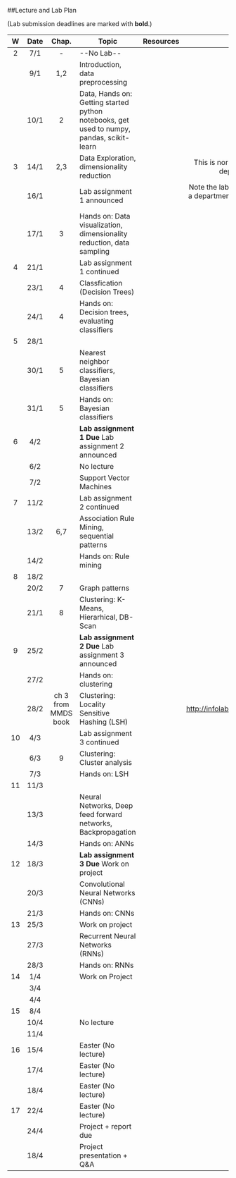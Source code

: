 ##Lecture and Lab Plan

(Lab submission deadlines are marked with **bold**.)

| W    |  Date     | Chap.     | Topic                                            | Resources | Travels / Remarks     |
|:----:|:---------:|:-----:    |--------------------------------------------------|:-------:|:------------:|
|  2   |  7/1      |   -     |         --No Lab--                              |       |              |
|      |  9/1      |   1,2        |  Introduction, data preprocessing  |         |              |
|      |  10/1     |   2        | Data, Hands on: Getting started python notebooks, get used to numpy, pandas, scikit-learn                         |       |              |
|  3   |  14/1     |   2,3       |  Data Exploration, dimensionality reduction |       | This is normally a lab slot but swapped due to department event on 16th Jan             |
|      |  16/1     |          |  Lab assignment 1 announced  |         |      Note the lab time is swapped with lecture, due to a department event, location is also changed (AR V-102 ([map](https://use.mazemap.com/#v=1&zlevel=1&left=5.6942916&right=5.6998302&top=58.9382070&bottom=58.9367275&sharepoitype=poi&sharepoi=133643&campusid=33)))        |
|      |  17/1     |   3        |  Hands on: Data visualization, dimensionality reduction, data sampling                       |       |              |
|  4   |  21/1     |           |    Lab assignment 1 continued                                   |       |              |
|      |  23/1     |    4       |    Classfication (Decision Trees) |         |              |
|      |  24/1     |    4       |   Hands on: Decision trees, evaluating classifiers                      |       |              |
|  5   |  28/1     |           |                                      |       |              |
|      |  30/1     |    5       |   Nearest neighbor classifiers, Bayesian classifiers |         |              |
|      |  31/1     |    5       |   Hands on: Bayesian classifiers                      |       |              |
|  6   |  4/2      |           |   **Lab assignment 1 Due** Lab assignment 2 announced                                    |       |              |
|      |  6/2      |           |   No lecture |         |              |
|      |  7/2      |           |   Support Vector Machines                     |       |              |
|  7   |  11/2     |           |   Lab assignment 2 continued                                    |       |              |
|      |  13/2     |    6,7      |   Association Rule Mining, sequential patterns |         |              |
|      |  14/2     |           |   Hands on: Rule mining                      |       |              |
|  8   |  18/2     |           |                                      |       |              |
|      |  20/2     |    7      |   Graph patterns |         |              |
|      |  21/1     |    8       |  Clustering: K-Means, Hierarhical, DB-Scan                       |       |              |
|  9   |  25/2     |           |    **Lab assignment 2 Due**  Lab assignment 3 announced                                    |       |              |
|      |  27/2     |           |   Hands on: clustering |         |              |
|      |  28/2     |    ch 3 from MMDS book       |   Clustering: Locality Sensitive Hashing (LSH)                       |       |    http://infolab.stanford.edu/~ullman/mmds/ch3.pdf          |
|  10  |  4/3      |           |    Lab assignment 3 continued                                   |       |              |
|      |  6/3      |    9       |   Clustering: Cluster analysis |         |              |
|      |  7/3      |           |   Hands on: LSH                       |       |              |
|  11  |  11/3     |           |                                        |       |              |
|      |  13/3     |           |   Neural Networks, Deep feed forward networks, Backpropagation |         |              |
|      |  14/3     |           |   Hands on: ANNs                      |       |              |
|  12  |  18/3     |           |  **Lab assignment 3 Due**  Work on project                                    |       |              |
|      |  20/3     |           |   Convolutional Neural Networks (CNNs) |         |              |
|      |  21/3     |           |   Hands on: CNNs                      |       |              |
|  13  |  25/3     |           |   Work on project                                    |       |              |
|      |  27/3     |           |   Recurrent Neural Networks (RNNs) |         |              |
|      |  28/3     |           |   Hands on: RNNs                      |       |              |
|  14  |  1/4      |           |   Work on Project                                    |       |              |
|      |  3/4      |           |    |         |              |
|      |  4/4      |           |                         |       |              |
|  15  |  8/4      |           |                                       |       |              |
|      |  10/4     |           |   No lecture  |         |              |
|      |  11/4     |           |                         |       |              |
|  16  |  15/4      |           |    Easter (No lecture)                                  |       |              |
|      |  17/4     |           |   Easter (No lecture)  |         |              |
|      |  18/4     |           |    Easter (No lecture)                     |       |              |
|  17  |  22/4     |           |    Easter (No lecture)                                  |       |              |
|      |  24/4     |           |   Project + report due  |         |              |
|      |  18/4     |           |    Project presentation + Q&A                     |       |              |
